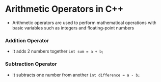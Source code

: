 # Arithmetic Operators in C++
- Arithmetic operators are used to perform mathematical operations with basic variables such as integers and floating-point numbers

### Addition Operator
- It adds 2 numbers together
`int sum = a + b;`

### Subtraction Operator
- It subtracts one number from another
`int difference = a - b;`
